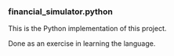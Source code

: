 ### financial_simulator.python
This is the Python implementation of this project.

Done as an exercise in learning the language.
